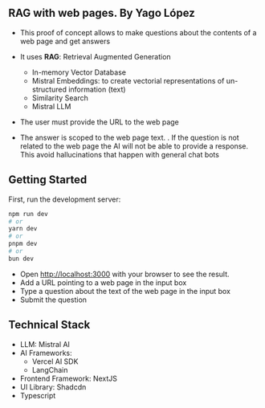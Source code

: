 ## RAG with web pages. By Yago López

- This proof of concept allows to make questions about the contents of a web page and get answers
- It uses **RAG**: Retrieval Augmented Generation
  - In-memory Vector Database
  - Mistral Embeddings: to create vectorial representations of un-structured information (text)
  - Similarity Search
  - Mistral LLM

- The user must provide the URL to the web page
- The answer is scoped to the web page text. . If the question is not related to the web page the AI will not be able to provide a response. This avoid hallucinations that happen with general chat bots

## Getting Started

First, run the development server:

```bash
npm run dev
# or
yarn dev
# or
pnpm dev
# or
bun dev
```

- Open [http://localhost:3000](http://localhost:3000) with your browser to see the result.
- Add a URL pointing to a web page in the input box
- Type a question about the text of the web page in the input box
- Submit the question

## Technical Stack

- LLM: Mistral AI
- AI Frameworks:
  - Vercel AI SDK
  - LangChain
- Frontend Framework: NextJS
- UI Library: Shadcdn
- Typescript

